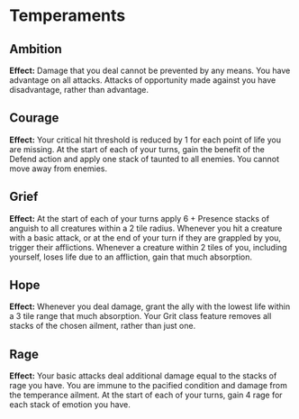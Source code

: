# Temperaments

## Ambition

**Effect:** Damage that you deal cannot be prevented by any means. You have advantage on all attacks. Attacks of opportunity made against you have disadvantage, rather than advantage.

## Courage

**Effect:** Your critical hit threshold is reduced by 1 for each point of life you are missing. At the start of each of your turns, gain the benefit of the Defend action and apply one stack of taunted to all enemies. You cannot move away from enemies.

## Grief

**Effect:** At the start of each of your turns apply 6 + Presence stacks of anguish to all creatures within a 2 tile radius. Whenever you hit a creature with a basic attack, or at the end of your turn if they are grappled by you, trigger their afflictions. Whenever a creature within 2 tiles of you, including yourself, loses life due to an affliction, gain that much absorption.

## Hope

**Effect:** Whenever you deal damage, grant the ally with the lowest life within a 3 tile range that much absorption. Your Grit class feature removes all stacks of the chosen ailment, rather than just one.

## Rage

**Effect:** Your basic attacks deal additional damage equal to the stacks of rage you have. You are immune to the pacified condition and damage from the temperance ailment. At the start of each of your turns, gain 4 rage for each stack of emotion you have.
